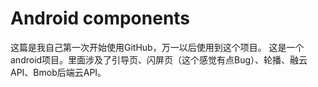 # Android components
这篇是我自己第一次开始使用GitHub，万一以后使用到这个项目。
这是一个android项目。里面涉及了引导页、闪屏页（这个感觉有点Bug）、轮播、融云API、Bmob后端云API。
